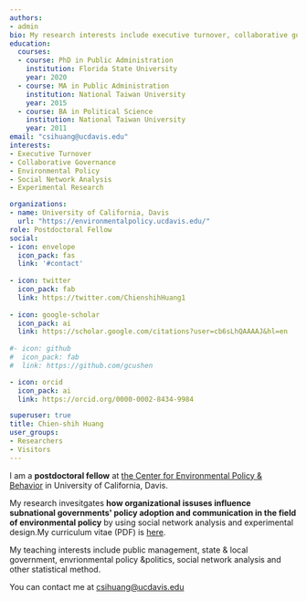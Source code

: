 ```yaml
---
authors:
- admin
bio: My research interests include executive turnover, collaborative governance, and environmental policy.
education:
  courses:
  - course: PhD in Public Administration
    institution: Florida State University
    year: 2020
  - course: MA in Public Administration
    institution: National Taiwan University
    year: 2015
  - course: BA in Political Science
    institution: National Taiwan University
    year: 2011
email: "csihuang@ucdavis.edu"
interests:
- Executive Turnover
- Collaborative Governance
- Environmental Policy
- Social Network Analysis
- Experimental Research

organizations:
- name: University of California, Davis
  url: "https://environmentalpolicy.ucdavis.edu/"
role: Postdoctoral Fellow
social:
- icon: envelope
  icon_pack: fas
  link: '#contact'
  
- icon: twitter
  icon_pack: fab
  link: https://twitter.com/ChienshihHuang1
  
- icon: google-scholar
  icon_pack: ai
  link: https://scholar.google.com/citations?user=cb6sLhQAAAAJ&hl=en
  
#- icon: github
#  icon_pack: fab
#  link: https://github.com/gcushen

- icon: orcid
  icon_pack: ai
  link: https://orcid.org/0000-0002-8434-9984

superuser: true
title: Chien-shih Huang
user_groups:
- Researchers
- Visitors
---
```


I am a **postdoctoral fellow** at [the  Center for Environmental Policy & Behavior](https://environmentalpolicy.ucdavis.edu/) in University of California, Davis. 

My research invesitgates **how organizational issuses influence subnational governments' policy adoption and communication in the field of environmental policy** by using social network analysis and experimental design.My curriculum vitae (PDF) is [here](files/CV.pdf).

My teaching interests include public management, state \& local government, envrionmental policy \&politics, social network analysis and other statistical method.


You can contact me at csihuang@ucdavis.edu 


